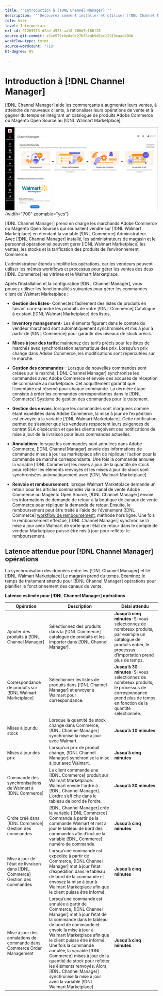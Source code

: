 ```yaml
---
title: '"Introduction à [!DNL Channel Manager]'''
description: '''Découvrez comment installer et utiliser [!DNL Channel Manager] pour intégrer Adobe Commerce et les magasins Magento Open Sources à Walmart Marketplace et créer un canal de vente afin de gérer de manière transparente les listes, les tarifs, les stocks et les ventes sur le marché auprès de votre administrateur Commerce."'
role: User
level: Intermediate
exl-id: 91265973-d2ad-4925-aa10-260d7e186f20
source-git-commit: a3ae579c0eda0c27bf8eab9d0ac12919eaad494b
workflow-type: tm+mt
source-wordcount: '710'
ht-degree: 0%

---
```



# Introduction à [!DNL Channel Manager]

[!DNL Channel Manager] aide les commerçants à augmenter leurs ventes, à atteindre de nouveaux clients, à rationaliser leurs opérations de vente et à gagner du temps en intégrant un catalogue de produits Adobe Commerce ou Magento Open Source au [!DNL Walmart Marketplace].

![[!DNL Channel Manager] vue d’administration de l’extension](assets/channel-manager-home.png){width="700" zoomable="yes"}

[!DNL Channel Manager] prend en charge les marchands Adobe Commerce ou Magento Open Sources qui souhaitent vendre sur [!DNL Walmart Marketplace] en étendant la variable [!DNL Commerce] Administrateur. Avec [!DNL Channel Manager] installé, les administrateurs de magasin et le personnel opérationnel peuvent gérer [!DNL Walmart Marketplace] les ventes, les stocks et la tarification des produits de l’environnement Commerce.

L’administrateur étendu simplifie les opérations, car les vendeurs peuvent utiliser les mêmes workflows et processus pour gérer les ventes des deux [!DNL Commerce] les vitrines et le Walmart Marketplace.

Après l’installation et la configuration [!DNL Channel Manager], vous pouvez utiliser les fonctionnalités suivantes pour gérer les commandes client de Walmart Marketplace :

* **Gestion des listes**- Connectez facilement des listes de produits en faisant correspondre les produits de votre [!DNL Commerce] Catalogue à existant [!DNL Walmart Marketplace] des listes.

* **Inventory management**- Les éléments figurant dans le compte du vendeur marchand sont automatiquement synchronisés et mis à jour à partir de [!DNL Commerce] pour garantir des niveaux de stock précis.

* **Mises à jour des tarifs**: maintenez des tarifs précis pour les listes de marchés avec synchronisation automatique des prix. Lorsqu’un prix change dans Adobe Commerce, les modifications sont répercutées sur le marché.

* **Gestion des commandes**—Lorsque de nouvelles commandes sont créées sur le marché, [!DNL Channel Manager] synchronise les commandes avec Adobe Commerce et envoie des accusés de réception de commande au marketplace. Cet acquittement garantit que l’inventaire est réservé pour chaque commande. La dernière étape consiste à créer les commandes correspondantes dans le [!DNL Commerce] Système de gestion des commandes pour le traitement.

* **Gestion des envois**: lorsque les commandes sont marquées comme étant expédiées dans Adobe Commerce, la mise à jour de l’expédition est envoyée à la variable [!DNL Walmart Marketplace]. Cette notification permet de s’assurer que les vendeurs respectent leurs exigences de contrat SLA d’exécution et que les clients reçoivent des notifications de mise à jour de la livraison pour leurs commandes actuelles.

* **Annulations**: lorsque les commandes sont annulées dans Adobe Commerce, [!DNL Channel Manager] envoie des informations de commande mises à jour au marketplace afin de répliquer l’action pour la commande de marché correspondante. Une fois la commande annulée, la variable [!DNL Commerce] les mises à jour de la quantité de stock pour refléter les éléments renvoyés et les mises à jour de stock sont synchronisées automatiquement avec [!DNL Walmart Marketplace].

* **Renvoie et remboursement**: lorsque Walmart Marketplace demande un retour pour les articles commandés via le canal de vente Adobe Commerce ou Magento Open Source, [!DNL Channel Manager] envoie les informations de demande de retour à la boutique de canaux de vente Commerce pour répliquer la demande de retour. Ensuite, le remboursement peut être traité à l&#39;aide de l&#39;événement [!DNL Commerce] [workflow de remboursement](https://experienceleague.adobe.com/docs/commerce-admin/stores-sales/order-management/credit-memos/credit-memos.html#refund-workflow), méthode hors ligne. Une fois le remboursement effectué, [!DNL Channel Manager] synchronise la mise à jour avec Walmart de sorte que l’état de retour dans le compte de vendeur Marketplace puisse être mis à jour pour refléter le remboursement.

## Latence attendue pour [!DNL Channel Manager] opérations

La synchronisation des données entre les [!DNL Channel Manager] et lié [!DNL Walmart Marketplace] Le magasin prend du temps. Examinez le temps de traitement attendu pour [!DNL Channel Manager] opérations pour planifier le fonctionnement des canaux de vente.

**Latence estimée pour [!DNL Channel Manager] opérations**

| **Opération** | **Description** | **Délai attendu** |
|------------------------------------------------------------|--------------------------------------------------------------------------------------------------------------------------------------------------------------------------------------------------------------------------------------------------------------------------------------------------------------------------------------------------------------------------------------------------|------------------------------------------------------------------------------------------------------------------------------|
| Ajouter des produits à [!DNL Channel Manager] | Sélectionnez des produits dans la [!DNL Commerce] catalogue de produits et les importer dans [!DNL Channel Manager]. | **Jusqu’à cinq minutes**-Si vous sélectionnez de nombreux produits, par exemple un catalogue de produits entier, le processus d’importation prend plus de temps. |
| Correspondance de produits sur [!DNL Walmart Marketplace] | Sélectionner les listes de produits dans [!DNL Channel Manager] et envoyer à Walmart pour correspondance. | **Jusqu’à 30 minutes**-Si vous sélectionnez de nombreux produits, le processus de correspondance prend plus de temps en fonction de la quantité sélectionnée. |
| Mises à jour du stock | Lorsque la quantité de stock change dans Commerce, [!DNL Channel Manager] synchronise la mise à jour avec Walmart. | **Jusqu’à 10 minutes** |
| Mises à jour des prix | Lorsqu’un prix de produit change, [!DNL Channel Manager] synchronise la mise à jour avec Walmart. | **Jusqu’à cinq minutes** |
| Commande des synchronisations de Walmart à [!DNL Commerce] | Le client commande une [!DNL Commerce] produit sur Walmart Marketplace. Walmart envoie l&#39;ordre à [!DNL Channel Manager]. L’ordre s’affiche dans le tableau de bord de l’ordre. | **Jusqu’à 30 minutes** |
| Ordre créé dans [!DNL Commerce] Gestion des commandes | [!DNL Channel Manager] crée la variable [!DNL Commerce] Commande à partir de la commande Walmart et met à jour le tableau de bord des commandes afin d’inclure la variable [!DNL Commerce] numéro de commande. | **Jusqu’à cinq minutes** |
| Mise à jour de l’état de livraison dans [!DNL Commerce] Gestion des commandes | Lorsqu’une commande est expédiée à partir de Commerce, [!DNL Channel Manager] met à jour l’état d’expédition dans le tableau de bord de la commande et envoyez la mise à jour à Walmart Marketplace afin que le client puisse être informé. | **Jusqu’à cinq minutes** |
| Mise à jour des annulations de commande dans Commerce Order Management | Lorsqu’une commande est annulée à partir de Commerce, [!DNL Channel Manager] met à jour l’état de la commande dans le tableau de bord de commande et envoie la mise à jour à Walmart Marketplace afin que le client puisse être informé. Une fois la commande annulée, la variable [!DNL Commerce] mises à jour de la quantité de stock pour refléter les éléments renvoyés. Alors, [!DNL Channel Manager] synchronise la mise à jour avec la variable [!DNL Walmart Marketplace]. | **Jusqu’à cinq minutes** |


